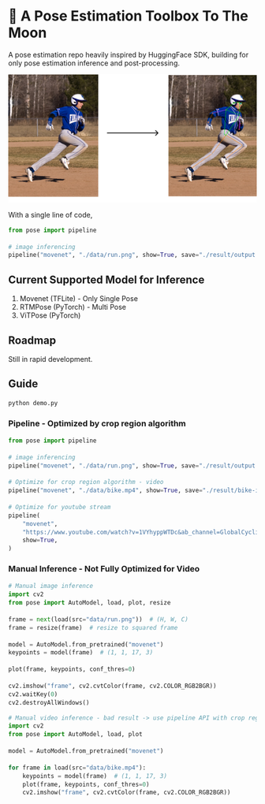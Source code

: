 # 🚀 A Pose Estimation Toolbox To The Moon

A pose estimation repo heavily inspired by HuggingFace SDK, building for only pose estimation inference and post-processing.

<img src="./asset/demo.png" />

With a single line of code,

```python
from pose import pipeline

# image inferencing
pipeline("movenet", "./data/run.png", show=True, save="./result/output.png")
```

## Current Supported Model for Inference

1. Movenet (TFLite) - Only Single Pose
2. RTMPose (PyTorch) - Multi Pose
3. ViTPose (PyTorch)

## Roadmap

Still in rapid development.

## Guide

```python
python demo.py
```

### Pipeline - Optimized by crop region algorithm

```python
from pose import pipeline

# image inferencing
pipeline("movenet", "./data/run.png", show=True, save="./result/output.png")

# Optimize for crop region algorithm - video
pipeline("movenet", "./data/bike.mp4", show=True, save="./result/bike-inference.mp4")

# Optimize for youtube stream
pipeline(
    "movenet",
    "https://www.youtube.com/watch?v=1VYhyppWTDc&ab_channel=GlobalCyclingNetwork",
    show=True,
)
```

### Manual Inference - Not Fully Optimized for Video

```python
# Manual image inference
import cv2
from pose import AutoModel, load, plot, resize

frame = next(load(src="data/run.png"))  # (H, W, C)
frame = resize(frame)  # resize to squared frame

model = AutoModel.from_pretrained("movenet")
keypoints = model(frame)  # (1, 1, 17, 3)

plot(frame, keypoints, conf_thres=0)

cv2.imshow("frame", cv2.cvtColor(frame, cv2.COLOR_RGB2BGR))
cv2.waitKey(0)
cv2.destroyAllWindows()
```

```python
# Manual video inference - bad result -> use pipeline API with crop region optimized
import cv2
from pose import AutoModel, load, plot

model = AutoModel.from_pretrained("movenet")

for frame in load(src="data/bike.mp4"):
    keypoints = model(frame)  # (1, 1, 17, 3)
    plot(frame, keypoints, conf_thres=0)
    cv2.imshow("frame", cv2.cvtColor(frame, cv2.COLOR_RGB2BGR))
```
